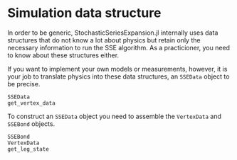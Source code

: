 # Simulation data structure

In order to be generic, StochasticSeriesExpansion.jl internally uses data structures that
do not know a lot about physics but retain only the necessary information to run the SSE algorithm.
As a practicioner, you need to know about these structures either.

If you want to implement your own models or measurements, however, it is your job to translate physics
into these data structures, an `SSEData` object to be precise.

```@docs
SSEData
get_vertex_data
```

To construct an `SSEData` object you need to assemble the `VertexData` and `SSEBond` objects.

```@docs
SSEBond
VertexData
get_leg_state
```

